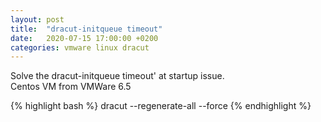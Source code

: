 ```yaml
---
layout: post
title:  "dracut-initqueue timeout"
date:   2020-07-15 17:00:00 +0200
categories: vmware linux dracut
---
```


Solve the dracut-initqueue timeout' at startup issue. <br>
Centos VM from VMWare 6.5 <br>

{% highlight bash %}
dracut --regenerate-all --force
{% endhighlight %}